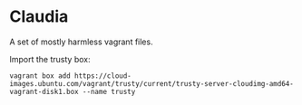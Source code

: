 Claudia
=======

A set of mostly harmless vagrant files.

Import the trusty box:

	vagrant box add https://cloud-images.ubuntu.com/vagrant/trusty/current/trusty-server-cloudimg-amd64-vagrant-disk1.box --name trusty
